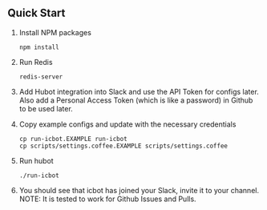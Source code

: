 Quick Start
-----------

1.  Install NPM packages
    ```
    npm install
    ```

2.  Run Redis
    ```
    redis-server
    ```

3.  Add Hubot integration into Slack and use the API Token for configs later.
    Also add a Personal Access Token (which is like a password) in Github to be used later.

3.  Copy example configs and update with the necessary credentials
    ```
    cp run-icbot.EXAMPLE run-icbot
    cp scripts/settings.coffee.EXAMPLE scripts/settings.coffee
    ```

4.  Run hubot
    ```
    ./run-icbot
    ```

5.  You should see that icbot has joined your Slack, invite it to your channel.
    NOTE: It is tested to work for Github Issues and Pulls.
